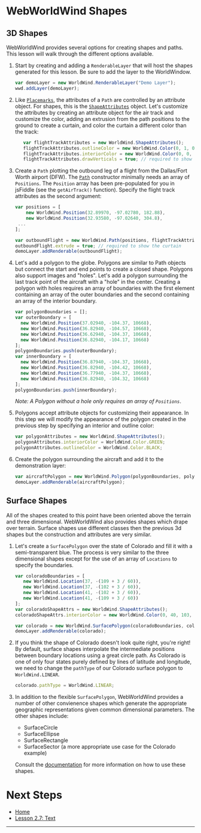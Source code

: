 <style>
    iframe {
        width: 100 vw;
        height: 700px;
    }
</style>
# WebWorldWind Shapes

## 3D Shapes

WebWorldWind provides several options for creating shapes and paths. This lesson will walk through the different options available.

1. Start by creating and adding a `RenderableLayer` that will host the shapes generated for this lesson. Be sure to add the layer to the WorldWindow.

    ```javascript
    var demoLayer = new WorldWind.RenderableLayer("Demo Layer");
    wwd.addLayer(demoLayer);
    ```
    
2. Like [`Placemarks`](./placemarks.html), the attributes of a `Path` are controlled by an attribute object. For shapes, this is the [`ShapeAttributes`](https://nasaworldwind.github.io/WebWorldWind/ShapeAttributes.html) object. Let's customize the attributes by creating an attribute object for the air track and customize the color, adding an extrusion from the path positions to the ground to create a curtain, and color the curtain a different color than the track:

    ```javascript
       var flightTrackAttributes = new WorldWind.ShapeAttributes();
       flightTrackAttributes.outlineColor = new WorldWind.Color(0, 1, 0, 1); // track color
       flightTrackAttributes.interiorColor = new WorldWind.Color(0, 0, 1, 0.25); // curtain color
       flightTrackAttributes.drawVerticals = true; // required to show the curtain
    ```

3. Create a `Path` plotting the outbound leg of a flight from the Dallas/Fort Worth airport (DFW). The [`Path`](https://nasaworldwind.github.io/WebWorldWind/Path.html) constructor minimally needs an array of `Positions`. The `Position` array has been pre-populated for you in jsFiddle (see the `getAirTrack()` function). Specify the flight track attributes as the second argument:

    ```javascript
    var positions = [
        new WorldWind.Position(32.89970, -97.02780, 182.88),
        new WorldWind.Position(32.93580, -97.02640, 304.8),
     ...
    ]; 

    var outboundFlight = new WorldWind.Path(positions, flightTrackAttributes);
    outboundFlight.extrude = true; // required to show the curtain
    demoLayer.addRenderable(outboundFlight);
    ```

    <script async src="//jsfiddle.net/nasazach/x2fouvLh/1/embed/"></script>
    
4. Let's add a polygon to the globe. Polygons are similar to Path objects but connect the start and end points to create a closed shape. Polygons also support images and "holes". Let's add a polygon surrounding the last track point of the aircraft with a "hole" in the center. Creating a polygon with holes requires an array of boundaries with the first element containing an array of the outer boundaries and the second containing an array of the interior boundary.
    ```javascript
    var polygonBoundaries = [];
    var outerBoundary = [
      new WorldWind.Position(37.02940, -104.37, 10668),
      new WorldWind.Position(36.82940, -104.57, 10668),
      new WorldWind.Position(36.62940, -104.37, 10668),
      new WorldWind.Position(36.82940, -104.17, 10668)
    ];
    polygonBoundaries.push(outerBoundary);
    var innerBoundary = [
      new WorldWind.Position(36.87940, -104.37, 10668),
      new WorldWind.Position(36.82940, -104.42, 10668),
      new WorldWind.Position(36.77940, -104.37, 10668),
      new WorldWind.Position(36.82940, -104.32, 10668)
    ];
    polygonBoundaries.push(innerBoundary);
    ```
    
    _Note: A Polygon without a hole only requires an array of `Positions`_.
    
5. Polygons accept attribute objects for customizing their appearance. In this step we will modify the appearance of the polygon created in the previous step by specifying an interior and outline color:

    ```javascript
    var polygonAttributes = new WorldWind.ShapeAttributes();
    polygonAttributes.interiorColor = WorldWind.Color.GREEN;
    polygonAttributes.outlineColor = WorldWind.Color.BLACK;
    ```
    
6. Create the polygon surrounding the aircraft and add it to the demonstration layer:

    ```javascript
    var aircraftPolygon = new WorldWind.Polygon(polygonBoundaries, polygonAttributes);
    demoLayer.addRenderable(aircraftPolygon);
    ```
    
    <script async src="//jsfiddle.net/nasazach/8ynazm07/2/embed/"></script>

## Surface Shapes
    
All of the shapes created to this point have been oriented above the terrain and three dimensional. WebWorldWind also provides shapes which drape over terrain. Surface shapes use different classes then the previous 3d shapes but the construction and attributes are very similar.

1. Let's create a `SurfacePolygon` over the state of Colorado and fill it with a semi-transparent blue. The process is very similar to the three dimensional shapes except for the use of an array of `Locations` to specify the boundaries.

    ```javascript
    var coloradoBoundaries = [
       new WorldWind.Location(37, -(109 + 3 / 60)),
       new WorldWind.Location(37, -(102 + 3 / 60)),
       new WorldWind.Location(41, -(102 + 3 / 60)),
       new WorldWind.Location(41, -(109 + 3 / 60))
    ];
    var coloradoShapeAttrs = new WorldWind.ShapeAttributes();
    coloradoShapeAttrs.interiorColor = new WorldWind.Color(0, 40, 103, 0.5);
 
    var colorado = new WorldWind.SurfacePolygon(coloradoBoundaries, coloradoShapeAttrs);
    demoLayer.addRenderable(colorado);
    ```
    
    <script async src="//jsfiddle.net/nasazach/fLn52m08/1/embed/"></script>
    
2. If you think the shape of Colorado doesn't look quite right, you're right! By default, surface shapes interpolate the intermediate positions between boundary locations using a great circle path. As Colorado is one of only four states purely defined by lines of latitude and longitude, we need to change the `pathType` of our Colorado surface polygon to `WorldWind.LINEAR`.

    ```javascript
    colorado.pathType = WorldWind.LINEAR;
    ```
    
    <script async src="//jsfiddle.net/nasazach/nkqzker4/1/embed/"></script>

3. In addition to the flexible `SurfacePolygon`, WebWorldWind provides a number of other convienence shapes which generate the appropriate geographic representations given common dimensional parameters. The other shapes include:
    
    - SurfaceCircle
    - SurfaceEllipse
    - SurfaceRectangle
    - SurfaceSector (a more appropriate use case for the Colorado example)
    
    Consult the [documentation](https://nasaworldwind.github.io/WebWorldWind/) for more information on how to use these shapes.
     
# Next Steps
    
* [Home](../../)
* [Lesson 2.7: Text](./text.html)

---




